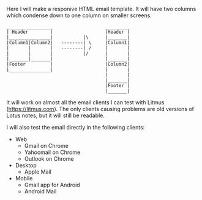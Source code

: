 Here I will make a responive HTML email template. It will have two columns which condense down to one column on smaller screens.
```
_________________					_________
| Header		|					|Header |
|_______________|			|\		|_______|
|Column1|Column2|	--------| \		|Column1|
|		|		|	--------| /		|		|
|		|		|			|/		|		|
|_______|_______|					|_______|
|Footer			|					|Column2|
|_______________|					|		|
									|		|
									|_______|
									|Footer |
									|_______|
```

It will work on almost all the email clients I can test with Litmus (https://litmus.com). The only clients causing problems are old versions of Lotus notes, but it will still be readable.

I will also test the email directly in the following clients:

- Web
  - Gmail on Chrome
  - Yahoomail on Chrome
  - Outlook on Chrome
- Desktop
  - Apple Mail
- Mobile
  - Gmail app for Android
  - Android Mail
